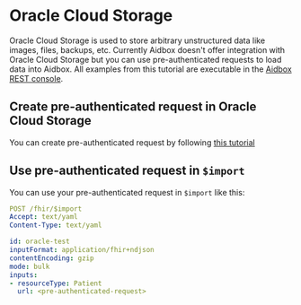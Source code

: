 # Oracle Cloud Storage

Oracle Cloud Storage is used to store arbitrary unstructured data like images, files, backups, etc. Currently Aidbox doesn't offer integration with Oracle Cloud Storage but you can use pre-authenticated requests to load data into Aidbox. All examples from this tutorial are executable in the [Aidbox REST console](../overview/aidbox-ui/rest-console-1.md).

## Create pre-authenticated request in Oracle Cloud Storage

You can create pre-authenticated request by following [this tutorial](https://docs.oracle.com/en-us/iaas/Content/Object/Tasks/usingpreauthenticatedrequests.htm)

## Use pre-authenticated request in `$import`

You can use your pre-authenticated request in `$import` like this:

```yaml
POST /fhir/$import
Accept: text/yaml
Content-Type: text/yaml

id: oracle-test
inputFormat: application/fhir+ndjson
contentEncoding: gzip
mode: bulk
inputs:
- resourceType: Patient
  url: <pre-authenticated-request>
```
